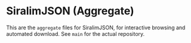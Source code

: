 # SiralimJSON (Aggregate)

This are the `aggregate` files for SiralimJSON, for interactive browsing and automated download. See `main` for the actual repository.
